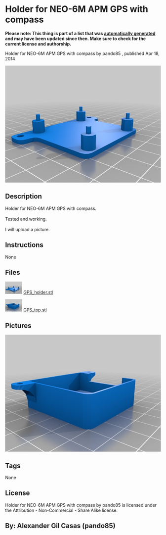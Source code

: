 Holder for NEO-6M APM GPS with compass
===============
**Please note: This thing is part of a list that was [automatically generated](https://github.com/carlosgs/export-things) and may have been updated since then. Make sure to check for the current license and authorship.**  

Holder for NEO-6M APM GPS with compass  by pando85 , published Apr 18, 2014

![Image](img/GPS_holder_display_large.jpg)

Description
--------
Holder for NEO-6M APM GPS with compass.  <br />
<br />
Tested and working.   <br />
<br />
I will upload a picture.

Instructions
--------
None

Files
--------
[![Image](img/GPS_holder_preview_tinycard.jpg)](GPS_holder.stl)
 [ GPS_holder.stl](GPS_holder.stl)  

[![Image](img/GPS_top_preview_tinycard.jpg)](GPS_top.stl)
 [ GPS_top.stl](GPS_top.stl)  



Pictures
--------
![Image](img/GPS_top_display_large.jpg)


Tags
--------
None  

  

License
--------
Holder for NEO-6M APM GPS with compass by pando85 is licensed under the Attribution - Non-Commercial - Share Alike license.  



By: Alexander Gil Casas (pando85)
--------
 